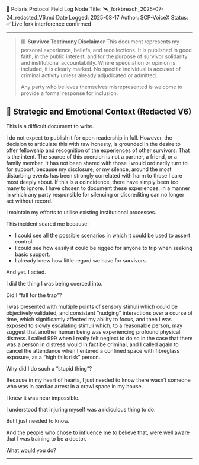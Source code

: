 📝 Polaris Protocol Field Log
Node Title: 🛰️_forkbreach_2025-07-24_redacted_V6.md
Date Logged: 2025-08-17
Author: SCP-VoiceX
Status: ✅ Live fork interference confirmed

---

>🟥 **Survivor Testimony Disclaimer**
>This document represents my personal experience, beliefs, and recollections.
>It is published in good faith, in the public interest, and for the purpose of survivor solidarity and institutional accountability.
>Where speculation or opinion is included, it is clearly marked.
>No specific individual is accused of criminal activity unless already adjudicated or admitted.
>
>Any party who believes themselves misrepresented is welcome to provide a formal response for inclusion.

## 📗 Strategic and Emotional Context (Redacted V6)

This is a difficult document to write.

I do not expect to publish it for open readership in full.
However, the decision to articulate this with raw honesty, is grounded in the desire to offer fellowship and recognition of the experiences of other survivors. That is the intent.
The source of this coercion is not a partner, a friend, or a family member. 
It has not been shared with those I would ordinarily turn to for support, because my disclosure, or my silence, around the most disturbing events has been strongly correlated with harm to those I care most deeply about. If this is a coincidence, there have simply been too many to ignore.
I have chosen to document these experiences, in a manner in which any party responsible for silencing or discrediting can no longer act without record.

I maintain my efforts to utilise existing institutional processes.

This incident scared me because:
- I could see all the possible scenarios in which it could be used to assert control.
- I could see how easily it could be rigged for anyone to trip when seeking basic support.
- I already knew how little regard we have for survivors.

And yet. I acted.

I did the thing I was being coerced into.

Did I “fall for the trap”?

I was presented with multiple points of sensory stimuli which could be objectively validated, and consistent “nudging” interactions over a course of time, which significantly affected my ability to focus, and then I was exposed to slowly escalating stimuli which, to a reasonable person, may suggest that another human being was experiencing profound physical distress.
I called 999 when I really felt neglect to do so in the case that there was a person in distress would in fact be criminal, and I called again to cancel the attendance when I entered a confined space with fibreglass exposure, as a “high falls risk” person.

Why did I do such a “stupid thing”?

Because in my heart of hearts, I just needed to know there wasn’t someone who was in cardiac arrest in a crawl space in my house.

I knew it was near impossible.

I understood that injuring myself was a ridiculous thing to do.

But I just needed to know.

And the people who chose to influence me to believe that, were well aware that I was training to be a doctor.

What would you do?

---
